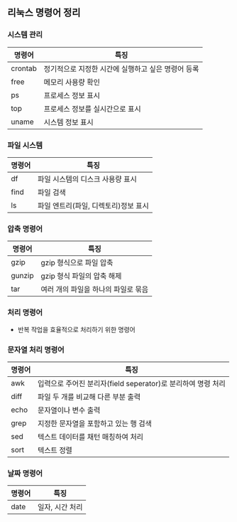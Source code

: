
## 리눅스 명령어 정리

### 시스템 관리
| 명령어| 특징 |
| ---- | ------------------------------------------- |
| crontab | 정기적으로 지정한 시간에 실행하고 싶은 명령어 등록 |
| free | 메모리 사용량 확인 |
| ps | 프로세스 정보 표시 |
| top | 프로세스 정보를 실시간으로 표시 |
| uname | 시스템 정보 표시 |

### 파일 시스템
| 명령어| 특징 |
| ---- | ------------------------------------------- |
| df | 파일 시스템의 디스크 사용량 표시 |
| find | 파일 검색 |
| ls | 파일 엔트리(파일, 디렉토리)정보 표시 |

### 압축 명령어
| 명령어| 특징 |
| ---- | ------------------------------------------- |
| gzip | gzip 형식으로 파일 압축 |
| gunzip | gzip 형식 파일의 압축 해제 |
| tar | 여러 개의 파일을 하나의 파일로 묶음 |

### 처리 명령어
- 반복 작업을 효율적으로 처리하기 위한 명령어

### 문자열 처리 명령어
| 명령어| 특징 |
| ---- | ------------------------------------------- |
| awk | 입력으로 주어진 분리자(field seperator)로 분리하여 명령 처리 |
| diff | 파일 두 개를 비교해 다른 부분 출력 |
| echo | 문자열이나 변수 출력 |
| grep | 지정한 문자열을 포함하고 있는 행 검색 |
| sed | 텍스트 데이터를 채턴 매칭하여 처리 |
| sort | 텍스트 정렬 |

### 날짜 명령어
| 명령어| 특징 |
| ---- | ------------------------------------------- |
| date | 일자, 시간 처리 |
